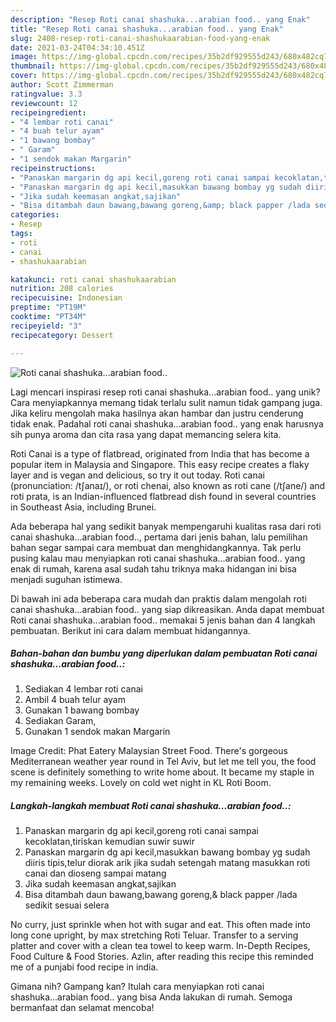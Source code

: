 ```yaml
---
description: "Resep Roti canai shashuka...arabian food.. yang Enak"
title: "Resep Roti canai shashuka...arabian food.. yang Enak"
slug: 2408-resep-roti-canai-shashukaarabian-food-yang-enak
date: 2021-03-24T04:34:10.451Z
image: https://img-global.cpcdn.com/recipes/35b2df929555d243/680x482cq70/roti-canai-shashukaarabian-food-foto-resep-utama.jpg
thumbnail: https://img-global.cpcdn.com/recipes/35b2df929555d243/680x482cq70/roti-canai-shashukaarabian-food-foto-resep-utama.jpg
cover: https://img-global.cpcdn.com/recipes/35b2df929555d243/680x482cq70/roti-canai-shashukaarabian-food-foto-resep-utama.jpg
author: Scott Zimmerman
ratingvalue: 3.3
reviewcount: 12
recipeingredient:
- "4 lembar roti canai"
- "4 buah telur ayam"
- "1 bawang bombay"
- " Garam"
- "1 sendok makan Margarin"
recipeinstructions:
- "Panaskan margarin dg api kecil,goreng roti canai sampai kecoklatan,tiriskan kemudian suwir suwir"
- "Panaskan margarin dg api kecil,masukkan bawang bombay yg sudah diiris tipis,telur diorak arik jika sudah setengah matang masukkan roti canai dan dioseng sampai matang"
- "Jika sudah keemasan angkat,sajikan"
- "Bisa ditambah daun bawang,bawang goreng,&amp; black papper /lada sedikit sesuai selera"
categories:
- Resep
tags:
- roti
- canai
- shashukaarabian

katakunci: roti canai shashukaarabian 
nutrition: 208 calories
recipecuisine: Indonesian
preptime: "PT19M"
cooktime: "PT34M"
recipeyield: "3"
recipecategory: Dessert

---
```



![Roti canai shashuka...arabian food..](https://img-global.cpcdn.com/recipes/35b2df929555d243/680x482cq70/roti-canai-shashukaarabian-food-foto-resep-utama.jpg)

Lagi mencari inspirasi resep roti canai shashuka...arabian food.. yang unik? Cara menyiapkannya memang tidak terlalu sulit namun tidak gampang juga. Jika keliru mengolah maka hasilnya akan hambar dan justru cenderung tidak enak. Padahal roti canai shashuka...arabian food.. yang enak harusnya sih punya aroma dan cita rasa yang dapat memancing selera kita.

Roti Canai is a type of flatbread, originated from India that has become a popular item in Malaysia and Singapore. This easy recipe creates a flaky layer and is vegan and delicious, so try it out today. Roti canai (pronunciation: /tʃanaɪ/), or roti chenai, also known as roti cane (/tʃane/) and roti prata, is an Indian-influenced flatbread dish found in several countries in Southeast Asia, including Brunei.

Ada beberapa hal yang sedikit banyak mempengaruhi kualitas rasa dari roti canai shashuka...arabian food.., pertama dari jenis bahan, lalu pemilihan bahan segar sampai cara membuat dan menghidangkannya. Tak perlu pusing kalau mau menyiapkan roti canai shashuka...arabian food.. yang enak di rumah, karena asal sudah tahu triknya maka hidangan ini bisa menjadi suguhan istimewa.


Di bawah ini ada beberapa cara mudah dan praktis dalam mengolah roti canai shashuka...arabian food.. yang siap dikreasikan. Anda dapat membuat Roti canai shashuka...arabian food.. memakai 5 jenis bahan dan 4 langkah pembuatan. Berikut ini cara dalam membuat hidangannya.

<!--inarticleads1-->

##### Bahan-bahan dan bumbu yang diperlukan dalam pembuatan Roti canai shashuka...arabian food..:

1. Sediakan 4 lembar roti canai
1. Ambil 4 buah telur ayam
1. Gunakan 1 bawang bombay
1. Sediakan  Garam,
1. Gunakan 1 sendok makan Margarin


Image Credit: Phat Eatery Malaysian Street Food. There&#39;s gorgeous Mediterranean weather year round in Tel Aviv, but let me tell you, the food scene is definitely something to write home about. It became my staple in my remaining weeks. Lovely on cold wet night in KL Roti Boom. 

<!--inarticleads2-->

##### Langkah-langkah membuat Roti canai shashuka...arabian food..:

1. Panaskan margarin dg api kecil,goreng roti canai sampai kecoklatan,tiriskan kemudian suwir suwir
1. Panaskan margarin dg api kecil,masukkan bawang bombay yg sudah diiris tipis,telur diorak arik jika sudah setengah matang masukkan roti canai dan dioseng sampai matang
1. Jika sudah keemasan angkat,sajikan
1. Bisa ditambah daun bawang,bawang goreng,&amp; black papper /lada sedikit sesuai selera


No curry, just sprinkle when hot with sugar and eat. This often made into long cone upright, by max stretching Roti Teluar. Transfer to a serving platter and cover with a clean tea towel to keep warm. In-Depth Recipes, Food Culture &amp; Food Stories. Azlin, after reading this recipe this reminded me of a punjabi food recipe in india. 

Gimana nih? Gampang kan? Itulah cara menyiapkan roti canai shashuka...arabian food.. yang bisa Anda lakukan di rumah. Semoga bermanfaat dan selamat mencoba!
